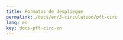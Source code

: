 ```yaml
---
title: Formatos de despliegue
permalink: /docs/en/3-circulation/pft-circ
lang: en
key: docs-pft-circ-en
---
```

